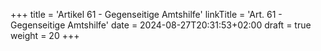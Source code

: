 +++
title = 'Artikel 61 - Gegenseitige Amtshilfe'
linkTitle = 'Art. 61 - Gegenseitige Amtshilfe'
date = 2024-08-27T20:31:53+02:00
draft = true
weight = 20
+++
